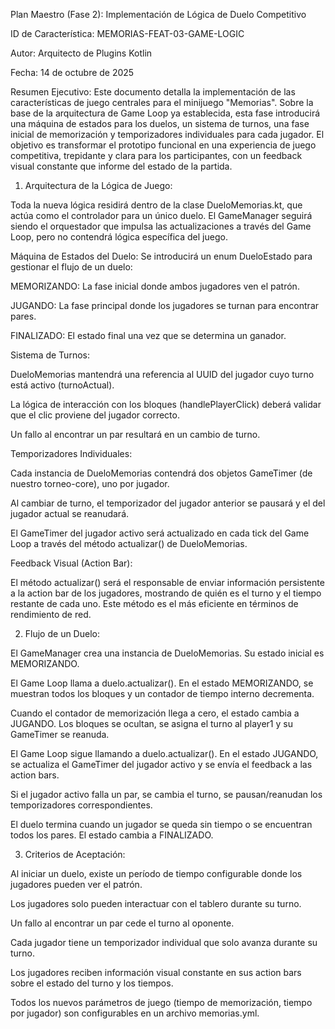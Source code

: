 Plan Maestro (Fase 2): Implementación de Lógica de Duelo Competitivo

ID de Característica: MEMORIAS-FEAT-03-GAME-LOGIC

Autor: Arquitecto de Plugins Kotlin

Fecha: 14 de octubre de 2025

Resumen Ejecutivo:
Este documento detalla la implementación de las características de juego centrales para el minijuego "Memorias". Sobre la base de la arquitectura de Game Loop ya establecida, esta fase introducirá una máquina de estados para los duelos, un sistema de turnos, una fase inicial de memorización y temporizadores individuales para cada jugador. El objetivo es transformar el prototipo funcional en una experiencia de juego competitiva, trepidante y clara para los participantes, con un feedback visual constante que informe del estado de la partida.

1. Arquitectura de la Lógica de Juego:

Toda la nueva lógica residirá dentro de la clase DueloMemorias.kt, que actúa como el controlador para un único duelo. El GameManager seguirá siendo el orquestador que impulsa las actualizaciones a través del Game Loop, pero no contendrá lógica específica del juego.

Máquina de Estados del Duelo: Se introducirá un enum DueloEstado para gestionar el flujo de un duelo:

MEMORIZANDO: La fase inicial donde ambos jugadores ven el patrón.

JUGANDO: La fase principal donde los jugadores se turnan para encontrar pares.

FINALIZADO: El estado final una vez que se determina un ganador.

Sistema de Turnos:

DueloMemorias mantendrá una referencia al UUID del jugador cuyo turno está activo (turnoActual).

La lógica de interacción con los bloques (handlePlayerClick) deberá validar que el clic proviene del jugador correcto.

Un fallo al encontrar un par resultará en un cambio de turno.

Temporizadores Individuales:

Cada instancia de DueloMemorias contendrá dos objetos GameTimer (de nuestro torneo-core), uno por jugador.

Al cambiar de turno, el temporizador del jugador anterior se pausará y el del jugador actual se reanudará.

El GameTimer del jugador activo será actualizado en cada tick del Game Loop a través del método actualizar() de DueloMemorias.

Feedback Visual (Action Bar):

El método actualizar() será el responsable de enviar información persistente a la action bar de los jugadores, mostrando de quién es el turno y el tiempo restante de cada uno. Este método es el más eficiente en términos de rendimiento de red.

2. Flujo de un Duelo:

El GameManager crea una instancia de DueloMemorias. Su estado inicial es MEMORIZANDO.

El Game Loop llama a duelo.actualizar(). En el estado MEMORIZANDO, se muestran todos los bloques y un contador de tiempo interno decrementa.

Cuando el contador de memorización llega a cero, el estado cambia a JUGANDO. Los bloques se ocultan, se asigna el turno al player1 y su GameTimer se reanuda.

El Game Loop sigue llamando a duelo.actualizar(). En el estado JUGANDO, se actualiza el GameTimer del jugador activo y se envía el feedback a las action bars.

Si el jugador activo falla un par, se cambia el turno, se pausan/reanudan los temporizadores correspondientes.

El duelo termina cuando un jugador se queda sin tiempo o se encuentran todos los pares. El estado cambia a FINALIZADO.

3. Criterios de Aceptación:

Al iniciar un duelo, existe un período de tiempo configurable donde los jugadores pueden ver el patrón.

Los jugadores solo pueden interactuar con el tablero durante su turno.

Un fallo al encontrar un par cede el turno al oponente.

Cada jugador tiene un temporizador individual que solo avanza durante su turno.

Los jugadores reciben información visual constante en sus action bars sobre el estado del turno y los tiempos.

Todos los nuevos parámetros de juego (tiempo de memorización, tiempo por jugador) son configurables en un archivo memorias.yml.